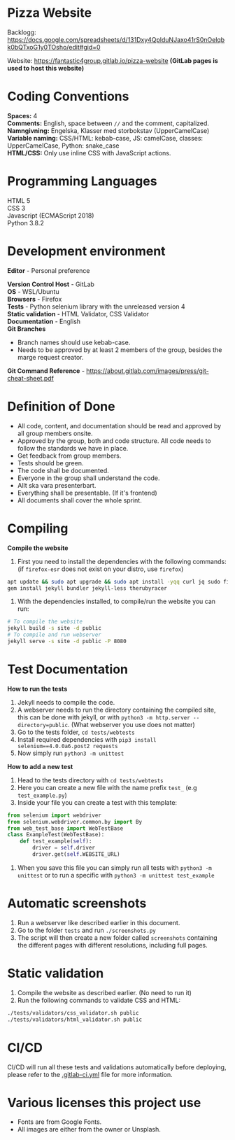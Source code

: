 # Pizza Website

Backlogg: https://docs.google.com/spreadsheets/d/131Dxy4QplduNJaxo41rS0nOelqbk0bQTxoG1y0TOsho/edit#gid=0

Website: https://fantastic4group.gitlab.io/pizza-website
**(GitLab pages is used to host this website)**

# Coding Conventions
**Spaces:** 4
<br>
**Comments:** English, space between `//` and the comment, capitalized.
<br>
**Namngivning:** Engelska, Klasser med storbokstav (UpperCamelCase)
<br>
**Variable naming:** CSS/HTML: kebab-case, JS: camelCase, classes: UpperCamelCase, Python: snake_case
<br>
**HTML/CSS:** Only use inline CSS with JavaScript actions.

# Programming Languages
HTML 5
<br>
CSS 3
<br>
Javascript (ECMAScript 2018)
<br>
Python 3.8.2

# Development environment
**Editor** - Personal preference
<br>

**Version Control Host** - GitLab
<br>
**OS** - WSL/Ubuntu
<br>
**Browsers** - Firefox
<br>
**Tests** - Python selenium library with the unreleased version 4
<br>
**Static validation** - HTML Validator, CSS Validator
<br>
**Documentation** - English
<br>
**Git Branches** 
- Branch names should use kebab-case.
- Needs to be approved by at least 2 members of the group, besides the marge request creator.

**Git Command Reference** - https://about.gitlab.com/images/press/git-cheat-sheet.pdf

# Definition of Done
+ All code, content, and documentation should be read and approved by all group members onsite.
+ Approved by the group, both and code structure. All code needs to follow the standards we have in place.
+ Get feedback from group members.
+ Tests should be green.
+ The code shall be documented.
+ Everyone in the group shall understand the code.
+ Allt ska vara presenterbart.
+ Everything shall be presentable. (If it's frontend)
+ All documents shall cover the whole sprint.

# Compiling
**Compile the website**
1. First you need to install the dependencies with the following commands: (if `firefox-esr` does not exist on your distro, use `firefox`)
```bash
apt update && sudo apt upgrade && sudo apt install -yqq curl jq sudo firefox-esr ruby-full build-essential zlib1g-dev
gem install jekyll bundler jekyll-less therubyracer
```
1. With the dependencies installed, to compile/run the website you can run:
```bash
# To compile the website
jekyll build -s site -d public
# To compile and run webserver
jekyll serve -s site -d public -P 8080
```

# Test Documentation
**How to run the tests**
1. Jekyll needs to compile the code.
1. A webserver needs to run the directory containing the compiled site, this can be done with jekyll, or with `python3 -m http.server --directory=public`. (What webserver you use does not matter)
1. Go to the tests folder, `cd tests/webtests`
1. Install required dependencies with `pip3 install selenium==4.0.0a6.post2 requests`
1. Now simply run `python3 -m unittest`


**How to add a new test**
1. Head to the tests directory with `cd tests/webtests`
1. Here you can create a new file with the name prefix `test_` (e.g `test_example.py`)
1. Inside your file you can create a test with this template:
```python
from selenium import webdriver
from selenium.webdriver.common.by import By
from web_test_base import WebTestBase
class ExampleTest(WebTestBase):
    def test_example(self):
        driver = self.driver
        driver.get(self.WEBSITE_URL)
```
1. When you save this file you can simply run all tests with `python3 -m unittest` or to run a specific with `python3 -m unittest test_example`

# Automatic screenshots
1. Run a webserver like described earlier in this document.
1. Go to the folder `tests` and run `./screenshots.py`
1. The script will then create a new folder called `screenshots` containing the different pages with different resolutions, including full pages.

# Static validation
1. Compile the website as described earlier. (No need to run it)
1. Run the following commands to validate CSS and HTML:
```bash
./tests/validators/css_validator.sh public
./tests/validators/html_validator.sh public
```
# CI/CD
CI/CD will run all these tests and validations automatically before deploying, please refer to the [.gitlab-ci.yml](.gitlab-ci.yml) file for more information.

# Various licenses this project use  
- Fonts are from Google Fonts.
- All images are either from the owner or Unsplash.

